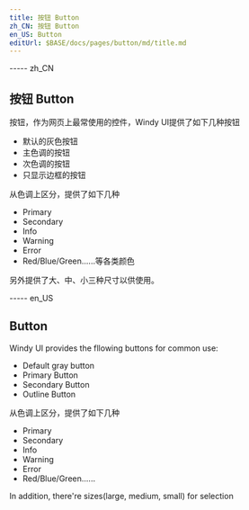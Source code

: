 ```yaml
---
title: 按钮 Button 
zh_CN: 按钮 Button 
en_US: Button 
editUrl: $BASE/docs/pages/button/md/title.md
---
```


----- zh_CN 
## 按钮 Button  

按钮，作为网页上最常使用的控件，Windy UI提供了如下几种按钮

- 默认的灰色按钮
- 主色调的按钮
- 次色调的按钮
- 只显示边框的按钮

从色调上区分，提供了如下几种
- Primary
- Secondary
- Info
- Warning
- Error
- Red/Blue/Green......等各类颜色

另外提供了大、中、小三种尺寸以供使用。


----- en_US 
## Button  

Windy UI provides the fllowing buttons for common use:

- Default gray button
- Primary Button
- Secondary Button
- Outline Button

从色调上区分，提供了如下几种
- Primary
- Secondary
- Info
- Warning
- Error
- Red/Blue/Green......

In addition, there're sizes(large, medium, small) for selection